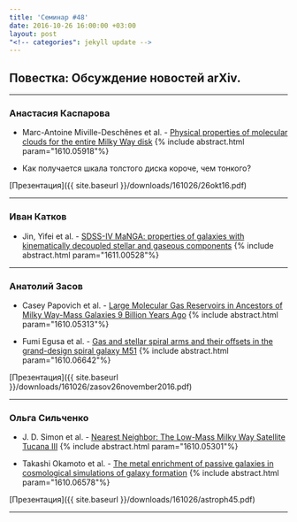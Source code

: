 ```yaml
---
title: 'Семинар #48'
date: 2016-10-26 16:00:00 +03:00
layout: post
"<!-- categories": jekyll update -->
---
```


## Повестка: Обсуждение новостей arXiv.

***

### Анастасия Каспарова

- Marc-Antoine Miville-Deschênes et al. - [Physical properties of molecular clouds for the entire Milky Way disk](https://arxiv.org/abs/1610.05918)
{% include abstract.html param="1610.05918"%}

- Как получается шкала толстого диска короче, чем тонкого?

[Презентация]({{ site.baseurl }}/downloads/161026/26okt16.pdf)

***

### Иван Катков

- Jin, Yifei et al. - [SDSS-IV MaNGA: properties of galaxies with kinematically decoupled stellar and gaseous components](http://adsabs.harvard.edu/abs/2016MNRAS.463..913J)
{% include abstract.html param="1611.00528"%}

***

### Анатолий Засов

- Casey Papovich et al. - [Large Molecular Gas Reservoirs in Ancestors of Milky Way-Mass Galaxies 9 Billion Years Ago](https://arxiv.org/abs/1610.05313)
{% include abstract.html param="1610.05313"%}

- Fumi Egusa et al. - [Gas and stellar spiral arms and their offsets in the grand-design spiral galaxy M51](https://arxiv.org/abs/1610.06642)
{% include abstract.html param="1610.06642"%}

[Презентация]({{ site.baseurl  }}/downloads/161026/zasov26november2016.pdf)

***

### Ольга Сильченко

- J. D. Simon et al. - [Nearest Neighbor: The Low-Mass Milky Way Satellite Tucana III](https://arxiv.org/abs/1610.05301)
{% include abstract.html param="1610.05301"%}

- Takashi Okamoto et al. - [The metal enrichment of passive galaxies in cosmological simulations of galaxy formation](https://arxiv.org/abs/1610.06578)
{% include abstract.html param="1610.06578"%}


[Презентация]({{ site.baseurl  }}/downloads/161026/astroph45.pdf)

***